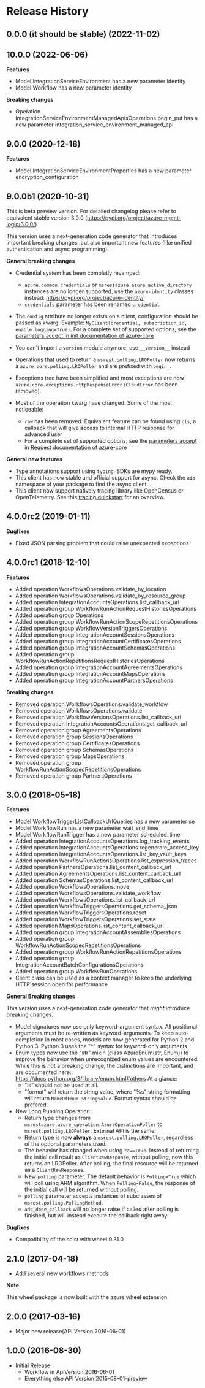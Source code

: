 # Release History

## 0.0.0 (it should be stable) (2022-11-02)



## 10.0.0 (2022-06-06)

**Features**

  - Model IntegrationServiceEnvironment has a new parameter identity
  - Model Workflow has a new parameter identity

**Breaking changes**

  - Operation IntegrationServiceEnvironmentManagedApisOperations.begin_put has a new parameter integration_service_environment_managed_api

## 9.0.0 (2020-12-18)

**Features**

  - Model IntegrationServiceEnvironmentProperties has a new parameter encryption_configuration

## 9.0.0b1 (2020-10-31)

This is beta preview version.
For detailed changelog please refer to equivalent stable version 3.0.0 (https://pypi.org/project/azure-mgmt-logic/3.0.0/)

This version uses a next-generation code generator that introduces important breaking changes, but also important new features (like unified authentication and async programming).

**General breaking changes**

- Credential system has been completly revamped:

  - `azure.common.credentials` or `msrestazure.azure_active_directory` instances are no longer supported, use the `azure-identity` classes instead: https://pypi.org/project/azure-identity/
  - `credentials` parameter has been renamed `credential`

- The `config` attribute no longer exists on a client, configuration should be passed as kwarg. Example: `MyClient(credential, subscription_id, enable_logging=True)`. For a complete set of
  supported options, see the [parameters accept in init documentation of azure-core](https://github.com/Azure/azure-sdk-for-python/blob/main/sdk/core/azure-core/CLIENT_LIBRARY_DEVELOPER.md#available-policies)
- You can't import a `version` module anymore, use `__version__` instead
- Operations that used to return a `msrest.polling.LROPoller` now returns a `azure.core.polling.LROPoller` and are prefixed with `begin_`.
- Exceptions tree have been simplified and most exceptions are now `azure.core.exceptions.HttpResponseError` (`CloudError` has been removed).
- Most of the operation kwarg have changed. Some of the most noticeable:

  - `raw` has been removed. Equivalent feature can be found using `cls`, a callback that will give access to internal HTTP response for advanced user
  - For a complete set of supported options, see the [parameters accept in Request documentation of azure-core](https://github.com/Azure/azure-sdk-for-python/blob/main/sdk/core/azure-core/CLIENT_LIBRARY_DEVELOPER.md#available-policies)

**General new features**

- Type annotations support using `typing`. SDKs are mypy ready.
- This client has now stable and official support for async. Check the `aio` namespace of your package to find the async client.
- This client now support natively tracing library like OpenCensus or OpenTelemetry. See this [tracing quickstart](https://github.com/Azure/azure-sdk-for-python/tree/main/sdk/core/azure-core-tracing-opentelemetry) for an overview.

## 4.0.0rc2 (2019-01-11)

**Bugfixes**

  - Fixed JSON parsing problem that could raise unexpected exceptions

## 4.0.0rc1 (2018-12-10)

**Features**

  - Added operation WorkflowsOperations.validate_by_location
  - Added operation WorkflowsOperations.validate_by_resource_group
  - Added operation IntegrationAccountsOperations.list_callback_url
  - Added operation group WorkflowRunActionRequestHistoriesOperations
  - Added operation group Operations
  - Added operation group WorkflowRunActionScopeRepetitionsOperations
  - Added operation group WorkflowVersionTriggersOperations
  - Added operation group IntegrationAccountSessionsOperations
  - Added operation group IntegrationAccountCertificatesOperations
  - Added operation group IntegrationAccountSchemasOperations
  - Added operation group
    WorkflowRunActionRepetitionsRequestHistoriesOperations
  - Added operation group IntegrationAccountAgreementsOperations
  - Added operation group IntegrationAccountMapsOperations
  - Added operation group IntegrationAccountPartnersOperations

**Breaking changes**

  - Removed operation WorkflowsOperations.validate_workflow
  - Removed operation WorkflowsOperations.validate
  - Removed operation WorkflowVersionsOperations.list_callback_url
  - Removed operation IntegrationAccountsOperations.get_callback_url
  - Removed operation group AgreementsOperations
  - Removed operation group SessionsOperations
  - Removed operation group CertificatesOperations
  - Removed operation group SchemasOperations
  - Removed operation group MapsOperations
  - Removed operation group WorkflowRunActionScopedRepetitionsOperations
  - Removed operation group PartnersOperations

## 3.0.0 (2018-05-18)

**Features**

  - Model WorkflowTriggerListCallbackUrlQueries has a new parameter se
  - Model WorkflowRun has a new parameter wait_end_time
  - Model WorkflowRunTrigger has a new parameter scheduled_time
  - Added operation IntegrationAccountsOperations.log_tracking_events
  - Added operation
    IntegrationAccountsOperations.regenerate_access_key
  - Added operation IntegrationAccountsOperations.list_key_vault_keys
  - Added operation
    WorkflowRunActionsOperations.list_expression_traces
  - Added operation PartnersOperations.list_content_callback_url
  - Added operation AgreementsOperations.list_content_callback_url
  - Added operation SchemasOperations.list_content_callback_url
  - Added operation WorkflowsOperations.move
  - Added operation WorkflowsOperations.validate_workflow
  - Added operation WorkflowsOperations.list_callback_url
  - Added operation WorkflowTriggersOperations.get_schema_json
  - Added operation WorkflowTriggersOperations.reset
  - Added operation WorkflowTriggersOperations.set_state
  - Added operation MapsOperations.list_content_callback_url
  - Added operation group IntegrationAccountAssembliesOperations
  - Added operation group WorkflowRunActionScopedRepetitionsOperations
  - Added operation group WorkflowRunActionRepetitionsOperations
  - Added operation group
    IntegrationAccountBatchConfigurationsOperations
  - Added operation group WorkflowRunOperations
  - Client class can be used as a context manager to keep the underlying
    HTTP session open for performance

**General Breaking changes**

This version uses a next-generation code generator that *might*
introduce breaking changes.

  - Model signatures now use only keyword-argument syntax. All
    positional arguments must be re-written as keyword-arguments. To
    keep auto-completion in most cases, models are now generated for
    Python 2 and Python 3. Python 3 uses the "\*" syntax for
    keyword-only arguments.
  - Enum types now use the "str" mixin (class AzureEnum(str, Enum)) to
    improve the behavior when unrecognized enum values are encountered.
    While this is not a breaking change, the distinctions are important,
    and are documented here:
    <https://docs.python.org/3/library/enum.html#others> At a glance:
      - "is" should not be used at all.
      - "format" will return the string value, where "%s" string
        formatting will return `NameOfEnum.stringvalue`. Format syntax
        should be prefered.
  - New Long Running Operation:
      - Return type changes from
        `msrestazure.azure_operation.AzureOperationPoller` to
        `msrest.polling.LROPoller`. External API is the same.
      - Return type is now **always** a `msrest.polling.LROPoller`,
        regardless of the optional parameters used.
      - The behavior has changed when using `raw=True`. Instead of
        returning the initial call result as `ClientRawResponse`,
        without polling, now this returns an LROPoller. After polling,
        the final resource will be returned as a `ClientRawResponse`.
      - New `polling` parameter. The default behavior is
        `Polling=True` which will poll using ARM algorithm. When
        `Polling=False`, the response of the initial call will be
        returned without polling.
      - `polling` parameter accepts instances of subclasses of
        `msrest.polling.PollingMethod`.
      - `add_done_callback` will no longer raise if called after
        polling is finished, but will instead execute the callback right
        away.

**Bugfixes**

  - Compatibility of the sdist with wheel 0.31.0

## 2.1.0 (2017-04-18)

  - Add several new workflows methods

**Note**

This wheel package is now built with the azure wheel extension

## 2.0.0 (2017-03-16)

  - Major new release(API Version 2016-06-01)

## 1.0.0 (2016-08-30)

  - Initial Release
      - Workflow in ApiVersion 2016-06-01
      - Everything else API Version 2015-08-01-preview
